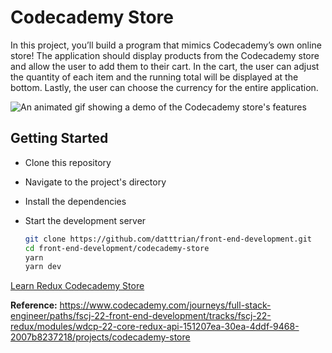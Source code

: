 # Codecademy Store

In this project, you’ll build a program that mimics Codecademy’s own online store! The application should display products from the Codecademy store and allow the user to add them to their cart. In the cart, the user can adjust the quantity of each item and the running total will be displayed at the bottom. Lastly, the user can choose the currency for the entire application.

![An animated gif showing a demo of the Codecademy store's features](https://static-assets.codecademy.com/Courses/Learn-Redux/codecademy-store/shopping-cart-demo.gif)

## Getting Started

- Clone this repository
- Navigate to the project's directory
- Install the dependencies
- Start the development server

   ``` bash
   git clone https://github.com/datttrian/front-end-development.git
   cd front-end-development/codecademy-store
   yarn
   yarn dev
   ```

[Learn Redux Codecademy Store](https://www.youtube.com/watch?v=z8vbKfVrBgs)

**Reference:** https://www.codecademy.com/journeys/full-stack-engineer/paths/fscj-22-front-end-development/tracks/fscj-22-redux/modules/wdcp-22-core-redux-api-151207ea-30ea-4ddf-9468-2007b8237218/projects/codecademy-store
